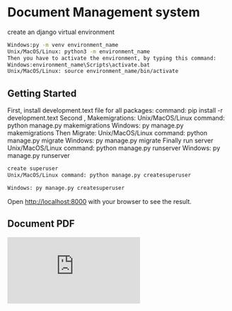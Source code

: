 # Document Management system
create an django virtual environment
```bash
Windows:py -m venv environment_name
Unix/MacOS/Linux: python3 -m environment_name
Then you have to activate the environment, by typing this command:
Windows:environment_name\Scripts\activate.bat
Unix/MacOS/Linux: source environment_name/bin/activate
```


## Getting Started

First, install  development.text file for all packages:
command: pip install -r development.text
Second , Makemigrations:
Unix/MacOS/Linux command: python manage.py makemigrations
Windows: py manage.py makemigrations
Then Migrate:
Unix/MacOS/Linux command: python manage.py migrate
Windows: py manage.py migrate
Finally run server
Unix/MacOS/Linux command: python manage.py runserver
Windows: py manage.py runserver
```bash
create superuser
Unix/MacOS/Linux command: python manage.py createsuperuser

Windows: py manage.py createsuperuser
```

Open [http://localhost:8000](127.0.0.1:8000) with your browser to see the result.

## Document PDF
![Report.pdf](https://github.com/tasim313/Document-Management/files/12078343/Report.pdf)


